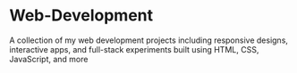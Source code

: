 # Web-Development
A collection of my web development projects including responsive designs, interactive apps, and full-stack experiments built using HTML, CSS, JavaScript, and more
